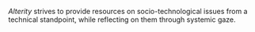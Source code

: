 *Alterity* strives to provide resources on socio-technological issues from a technical standpoint, while reflecting on them through systemic gaze.
